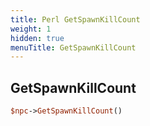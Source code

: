 ```yaml
---
title: Perl GetSpawnKillCount
weight: 1
hidden: true
menuTitle: GetSpawnKillCount
---
```

## GetSpawnKillCount
```perl
$npc->GetSpawnKillCount()
```